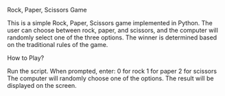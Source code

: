 Rock, Paper, Scissors Game

This is a simple Rock, Paper, Scissors game implemented in Python. The user can choose between rock, paper, and scissors, and the computer will randomly select one of the three options. The winner is determined based on the traditional rules of the game.

How to Play?

Run the script.
When prompted, enter:
0 for rock
1 for paper
2 for scissors
The computer will randomly choose one of the options.
The result will be displayed on the screen.
